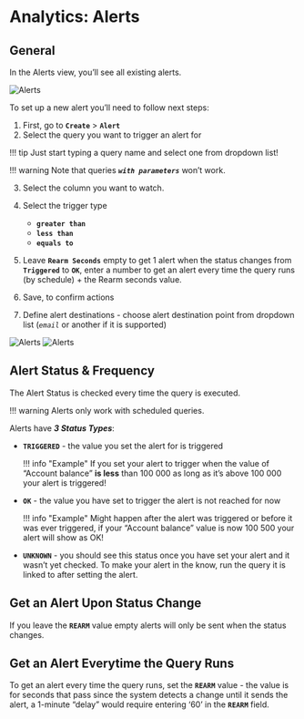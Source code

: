 # Analytics: Alerts

## General

In the Alerts view, you’ll see all existing alerts.

![Alerts](images/alerts3.png)

To set up a new alert you’ll need to follow next steps:

1. First, go to **`Create`** > **`Alert`**
2. Select the query you want to trigger an alert for 

!!! tip
    Just start typing a query name and select one from dropdown list! 

!!! warning
    Note that queries **_`with parameters`_** won’t work.

3. Select the column you want to watch.
4. Select the trigger type 
    
    - **`greater than`**
    - **`less than`** 
    - **`equals to`**


5. Leave **`Rearm Seconds`** empty to get 1 alert when the status changes from **`Triggered`** to **`OK`**, enter a number to get an alert every time the query runs (by schedule) + the Rearm seconds value.
6. Save, to confirm actions
7. Define alert destinations - choose alert destination point from dropdown list (_```email```_ or another if it is supported)

![Alerts](images/alerts1.png)
![Alerts](images/alerts2.png)

## Alert Status & Frequency
The Alert Status is checked every time the query is executed.

!!! warning
    Alerts only work with scheduled queries.

Alerts have **_3 Status Types_**:

- **`TRIGGERED`** - the value you set the alert for is triggered 
   
    !!! info "Example"
        If you set your alert to trigger when the value of “Account balance” **is less** than 100 000 as long as it’s above 100 000 your alert is triggered!

- **`OK`** - the value you have set to trigger the alert is not reached for now 
   
    !!! info "Example"
        Might happen after the alert was triggered or before it was ever triggered, if your “Account balance” value is now 100 500 your alert will show as OK!

- **`UNKNOWN`** - you should see this status once you have set your alert and it wasn’t yet checked. To make your alert in the know, run the query it is linked to after setting the alert.

## Get an Alert Upon Status Change

If you leave the **`REARM`** value empty alerts will only be sent when the status changes.

## Get an Alert Everytime the Query Runs

To get an alert every time the query runs, set the **`REARM`** value - the value is for seconds that pass since the system detects a change until it sends the alert, a 1-minute “delay” would require entering ‘60’ in the **`REARM`** field.

